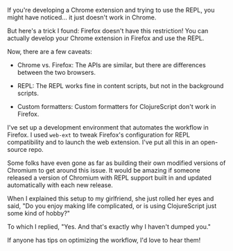 If you're developing a Chrome extension and trying to use the REPL, you might have noticed... it just doesn't work in Chrome.

But here's a trick I found: Firefox doesn't have this restriction! You can actually develop your Chrome extension in Firefox and use the REPL.

Now, there are a few caveats:

- Chrome vs. Firefox: The APIs are similar, but there are differences between the two browsers.

- REPL: The REPL works fine in content scripts, but not in the background scripts.

- Custom formatters: Custom formatters for ClojureScript don't work in Firefox.

I've set up a development environment that automates the workflow in Firefox. I used `web-ext` to tweak Firefox's configuration for REPL compatibility and to launch the web extension. I've put all this in an open-source repo.

Some folks have even gone as far as building their own modified versions of Chromium to get around this issue. It would be amazing if someone released a version of Chromium with REPL support built in and updated automatically with each new release.

When I explained this setup to my girlfriend, she just rolled her eyes and said, "Do you enjoy making life complicated, or is using ClojureScript just some kind of hobby?"

To which I replied, "Yes. And that's exactly why I haven't dumped you."

If anyone has tips on optimizing the workflow, I'd love to hear them!
